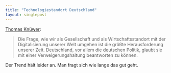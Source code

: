 ```yaml
---
title: "Technologiestandort Deutschland"
layout: singlepost
---
```


[Thomas Knüwer](http://www.indiskretionehrensache.de/2013/03/deutschland-technologiestandort/):

> Die Frage, wie wir als Gesellschaft und als Wirtschaftsstandort mit der Digitalisierung unserer Welt umgehen ist die größte Herausforderung unserer Zeit. Deutschland, vor allem die deutschen Politik, glaubt sie mit einer Verweigerungshaltung beantworten zu können.

Der Trend hält leider an. Man fragt sich wie lange das gut geht.